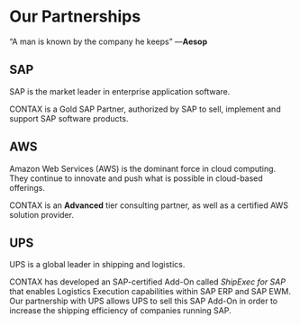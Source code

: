 # Our Partnerships
“A man is known by the company he keeps”
―**Aesop**

## SAP
SAP is the market leader in enterprise application software.

CONTAX is a Gold SAP Partner, authorized by SAP to sell, implement and support SAP software products.

## AWS
Amazon Web Services (AWS) is the dominant force in cloud computing. They continue to innovate and push what is possible in cloud-based offerings.

CONTAX is an **Advanced** tier consulting partner, as well as a certified AWS solution provider.

## UPS
UPS is a global leader in shipping and logistics.

CONTAX has developed an SAP-certified Add-On called *ShipExec for SAP* that enables Logistics Execution capabilities within SAP ERP and SAP EWM. Our partnership with UPS allows UPS to sell this SAP Add-On in order to increase the shipping efficiency of companies running SAP.
